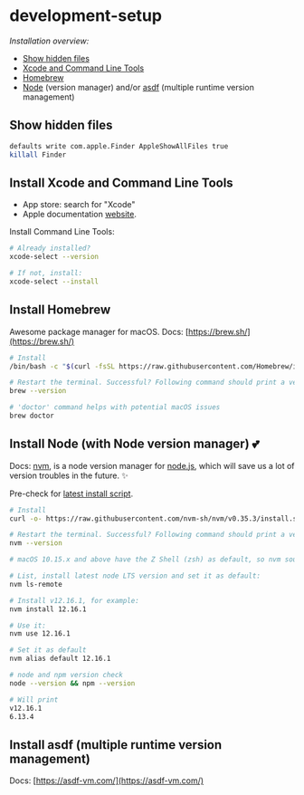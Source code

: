 # development-setup

_Installation overview:_

- [Show hidden files](#show-hidden-files)
- [Xcode and Command Line Tools](#install-xcode-and-command-line-tools)
- [Homebrew](#install-homebrew)
- [Node](#install-node-with-node-version-manager-two_hearts) (version manager) and/or [asdf](#install-asdf-multiple-runtime-version-management) (multiple runtime version management)

## Show hidden files

```sh
defaults write com.apple.Finder AppleShowAllFiles true
killall Finder
```

## Install Xcode and Command Line Tools

- App store: search for "Xcode"
- Apple documentation [website](https://developer.apple.com/xcode/).

Install Command Line Tools:

```sh
# Already installed?
xcode-select --version

# If not, install:
xcode-select --install
```

## Install Homebrew

Awesome package manager for macOS.
Docs: [https://brew.sh/](https://brew.sh/)

```sh
# Install
/bin/bash -c "$(curl -fsSL https://raw.githubusercontent.com/Homebrew/install/HEAD/install.sh)"

# Restart the terminal. Successful? Following command should print a version number.
brew --version

# 'doctor' command helps with potential macOS issues
brew doctor
```

## Install Node (with Node version manager) :two_hearts:

Docs: [nvm](https://github.com/nvm-sh/nvm), is a node version manager for [node.js](https://nodejs.org/en/), which will save us a lot of version troubles in the future. :sparkles:

Pre-check for [latest install script](https://github.com/nvm-sh/nvm#installing-and-updating).

```sh
# Install
curl -o- https://raw.githubusercontent.com/nvm-sh/nvm/v0.35.3/install.sh | bash

# Restart the terminal. Successful? Following command should print a version number.
nvm --version

# macOS 10.15.x and above have the Z Shell (zsh) as default, so nvm source lines should be present in zsh config file `~/.zshrc`, search for the NVM_DIR export: `export NVM_DIR`

# List, install latest node LTS version and set it as default:
nvm ls-remote

# Install v12.16.1, for example:
nvm install 12.16.1

# Use it:
nvm use 12.16.1

# Set it as default
nvm alias default 12.16.1

# node and npm version check
node --version && npm --version

# Will print
v12.16.1
6.13.4
```

## Install asdf (multiple runtime version management)

Docs: [https://asdf-vm.com/](https://asdf-vm.com/)

